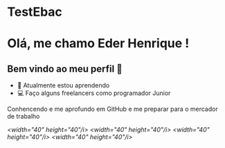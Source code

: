 # TestEbac
# Olá, me chamo Eder Henrique ! 
## Bem vindo ao meu perfil <i class="devicon-github-original-wordmark"></i>  👋


- 🌱 Atualmente estou aprendendo <i class="devicon-swift-plain-wordmark colored"></i>
- 💻 Faço alguns freelancers como programador Junior

Conhencendo e me aprofundo em GitHub e me preparar para o mercador de trabalho

          
          
   <i class="devicon-sourcetree-original"><width="40" height="40"/i> 
   <i class="devicon-figma-plain colored"><width="40" height="40"/i>
   <i class="devicon-swift-plain"><width="40" height="40"/i>
   <i class="devicon-git-plain"><width="40" height="40"/i>
                           
          
